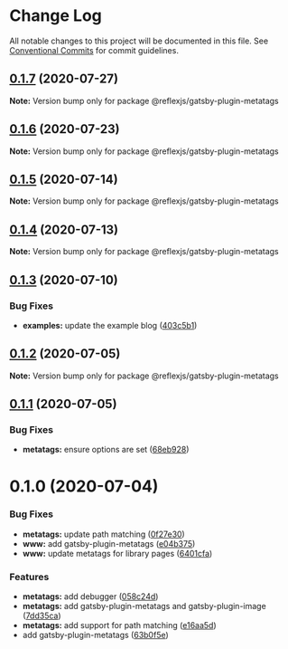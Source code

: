 # Change Log

All notable changes to this project will be documented in this file.
See [Conventional Commits](https://conventionalcommits.org) for commit guidelines.

## [0.1.7](https://github.com/reflexjs/reflex/compare/@reflexjs/gatsby-plugin-metatags@0.1.6...@reflexjs/gatsby-plugin-metatags@0.1.7) (2020-07-27)

**Note:** Version bump only for package @reflexjs/gatsby-plugin-metatags





## [0.1.6](https://github.com/reflexjs/reflex/compare/@reflexjs/gatsby-plugin-metatags@0.1.5...@reflexjs/gatsby-plugin-metatags@0.1.6) (2020-07-23)

**Note:** Version bump only for package @reflexjs/gatsby-plugin-metatags





## [0.1.5](https://github.com/reflexjs/reflex/compare/@reflexjs/gatsby-plugin-metatags@0.1.4...@reflexjs/gatsby-plugin-metatags@0.1.5) (2020-07-14)

**Note:** Version bump only for package @reflexjs/gatsby-plugin-metatags





## [0.1.4](https://github.com/reflexjs/reflex/compare/@reflexjs/gatsby-plugin-metatags@0.1.3...@reflexjs/gatsby-plugin-metatags@0.1.4) (2020-07-13)

**Note:** Version bump only for package @reflexjs/gatsby-plugin-metatags





## [0.1.3](https://github.com/reflexjs/reflex/compare/@reflexjs/gatsby-plugin-metatags@0.1.2...@reflexjs/gatsby-plugin-metatags@0.1.3) (2020-07-10)


### Bug Fixes

* **examples:** update the example blog ([403c5b1](https://github.com/reflexjs/reflex/commit/403c5b183e045de5a7f9ef021fb1ed3e4748fdb9))





## [0.1.2](https://github.com/reflexjs/reflex/compare/@reflexjs/gatsby-plugin-metatags@0.1.1...@reflexjs/gatsby-plugin-metatags@0.1.2) (2020-07-05)

**Note:** Version bump only for package @reflexjs/gatsby-plugin-metatags





## [0.1.1](https://github.com/reflexjs/reflex/compare/@reflexjs/gatsby-plugin-metatags@0.1.0...@reflexjs/gatsby-plugin-metatags@0.1.1) (2020-07-05)


### Bug Fixes

* **metatags:** ensure options are set ([68eb928](https://github.com/reflexjs/reflex/commit/68eb9289fe965b0f047bc8e64dd1599628cd66dc))





# 0.1.0 (2020-07-04)


### Bug Fixes

* **metatags:** update path matching ([0f27e30](https://github.com/reflexjs/reflex/commit/0f27e30bf605c51c255183a39155340fa044269e))
* **www:** add gatsby-plugin-metatags ([e04b375](https://github.com/reflexjs/reflex/commit/e04b3752dcae505d6c25628a54d503bfc7c4ae18))
* **www:** update metatags for library pages ([6401cfa](https://github.com/reflexjs/reflex/commit/6401cfa24c6476b709b09dc8f72e25ca93d8e922))


### Features

* **metatags:** add debugger ([058c24d](https://github.com/reflexjs/reflex/commit/058c24da87bc9074acd267b8f2b7ab119d7d496f))
* **metatags:** add gatsby-plugin-metatags and gatsby-plugin-image ([7dd35ca](https://github.com/reflexjs/reflex/commit/7dd35ca5a88f686f11a0f3772d4eaaa640842ba9))
* **metatags:** add support for path matching ([e16aa5d](https://github.com/reflexjs/reflex/commit/e16aa5d5feda6d7cf594b9287cc7fd92f6efd57e))
* add gatsby-plugin-metatags ([63b0f5e](https://github.com/reflexjs/reflex/commit/63b0f5e12c4a1e2e2d90eb5d476f2187e01c0ee9))
